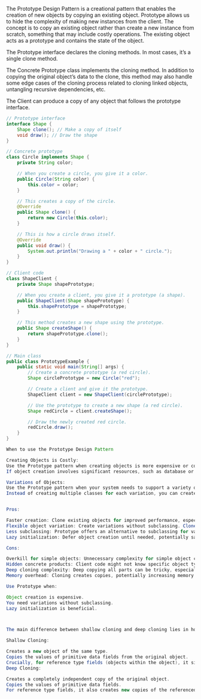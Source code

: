 The Prototype Design Pattern is a creational pattern that enables the creation of new objects by copying an existing object. Prototype allows us to hide the complexity of making new instances from the client. The concept is to copy an existing object rather than create a new instance from scratch, something that may include costly operations. The existing object acts as a prototype and contains the state of the object.

The Prototype interface declares the cloning methods. In most cases, it’s a single clone method.

The Concrete Prototype class implements the cloning method. In addition to copying the original object’s data to the clone, this method may also handle some edge cases of the cloning process related to cloning linked objects, untangling recursive dependencies, etc.

The Client can produce a copy of any object that follows the prototype interface.

```java
// Prototype interface
interface Shape {
	Shape clone(); // Make a copy of itself
	void draw(); // Draw the shape
}

// Concrete prototype
class Circle implements Shape {
	private String color;

	// When you create a circle, you give it a color.
	public Circle(String color) {
		this.color = color;
	}

	// This creates a copy of the circle.
	@Override
	public Shape clone() {
		return new Circle(this.color);
	}

	// This is how a circle draws itself.
	@Override
	public void draw() {
		System.out.println("Drawing a " + color + " circle.");
	}
}

// Client code
class ShapeClient {
	private Shape shapePrototype;

	// When you create a client, you give it a prototype (a shape).
	public ShapeClient(Shape shapePrototype) {
		this.shapePrototype = shapePrototype;
	}

	// This method creates a new shape using the prototype.
	public Shape createShape() {
		return shapePrototype.clone();
	}
}

// Main class
public class PrototypeExample {
	public static void main(String[] args) {
		// Create a concrete prototype (a red circle).
		Shape circlePrototype = new Circle("red");

		// Create a client and give it the prototype.
		ShapeClient client = new ShapeClient(circlePrototype);

		// Use the prototype to create a new shape (a red circle).
		Shape redCircle = client.createShape();

		// Draw the newly created red circle.
		redCircle.draw();
	}
}

When to use the Prototype Design Pattern 

Creating Objects is Costly:
Use the Prototype pattern when creating objects is more expensive or complex than copying existing ones.
If object creation involves significant resources, such as database or network calls, and you have a similar object available, cloning can be more efficient.

Variations of Objects:
Use the Prototype pattern when your system needs to support a variety of objects with slight variations.
Instead of creating multiple classes for each variation, you can create prototypes and clone them with modifications.


Pros:

Faster creation: Clone existing objects for improved performance, especially for complex ones.
Flexible object variation: Create variations without subclassing. Clone and modify properties.
Less subclassing: Prototype offers an alternative to subclassing for variations.
Lazy initialization: Defer object creation until needed, potentially saving memory.

Cons:

Overkill for simple objects: Unnecessary complexity for simple object creation.
Hidden concrete products: Client code might not know specific object types being used.
Deep cloning complexity: Deep copying all parts can be tricky, especially with circular references.
Memory overhead: Cloning creates copies, potentially increasing memory usage for large objects.

Use Prototype when:

Object creation is expensive.
You need variations without subclassing.
Lazy initialization is beneficial.



The main difference between shallow cloning and deep cloning lies in how they handle references to other objects within the object being cloned:

Shallow Cloning:

Creates a new object of the same type.
Copies the values of primitive data fields from the original object.
Crucially, for reference type fields (objects within the object), it simply copies the memory addresses of those referenced objects. This means both the original and the clone point to the same objects in memory.
Deep Cloning:

Creates a completely independent copy of the original object.
Copies the values of primitive data fields.
For reference type fields, it also creates new copies of the referenced objects and assigns them to the corresponding fields in the cloned object. This ensures that changes made to the clone's references don't affect the original object's references (and vice versa) because they are separate objects in memory.
